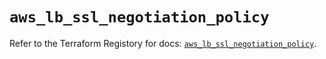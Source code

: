 # `aws_lb_ssl_negotiation_policy`

Refer to the Terraform Registory for docs: [`aws_lb_ssl_negotiation_policy`](https://registry.terraform.io/providers/hashicorp/aws/5.9.0/docs/resources/lb_ssl_negotiation_policy).
